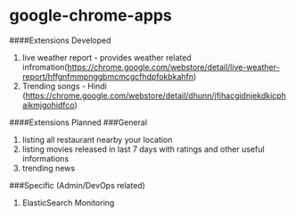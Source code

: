 google-chrome-apps
==================
####Extensions Developed
1. live weather report - provides weather related infromation(https://chrome.google.com/webstore/detail/live-weather-report/hffgnfmmpnggbmcmcgcfhdpfokbkahfn)
2. Trending songs - Hindi (https://chrome.google.com/webstore/detail/dhunn/jfihacgidnjekdkicphaikmjgohidfco)

####Extensions Planned
###General
1. listing all restaurant nearby your location
2. listing movies released in last 7 days with ratings and other useful informations 
3. trending news

###Specific (Admin/DevOps related)
1. ElasticSearch Monitoring
